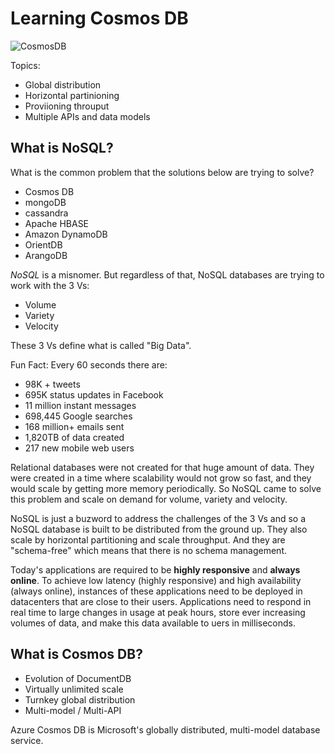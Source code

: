 # Learning Cosmos DB

![CosmosDB](https://chsakell.files.wordpress.com/2017/08/azure-cosmos-documentdb-06.png)

Topics:

* Global distribution
* Horizontal partinioning
* Proviioning throuput
* Multiple APIs and data models

## What is NoSQL?

What is the common problem that the solutions below are trying to solve?
* Cosmos DB
* mongoDB
* cassandra
* Apache HBASE
* Amazon DynamoDB
* OrientDB
* ArangoDB

*NoSQL* is a misnomer. But regardless of that, NoSQL databases are trying to work with the 3 Vs:

* Volume
* Variety
* Velocity

These 3 Vs define what is called "Big Data".

Fun Fact: Every 60 seconds there are:
* 98K + tweets
* 695K status updates in Facebook
* 11 million instant messages
* 698,445 Google searches
* 168 million+ emails sent
* 1,820TB of data created
* 217 new mobile web users

Relational databases were not created for that huge amount of data. They were created in a time where scalability would not grow so fast, and they would scale by getting more memory periodically. So NoSQL came to solve this problem and scale on demand for volume, variety and velocity. 

NoSQL is just a buzword to address the challenges of the 3 Vs and so a NoSQL database is built to be distributed from the ground up. They also scale by horizontal partitioning and scale throughput. And they are "schema-free" which means that there is no schema management. 

Today's applications are required to be **highly responsive** and **always online**. To achieve low latency (highly responsive) and high availability (always online), instances of these applications need to be deployed in datacenters that are close to their users. Applications need to respond in real time to large changes in usage at peak hours, store ever increasing volumes of data, and make this data available to uers in milliseconds.

## What is Cosmos DB?

* Evolution of DocumentDB
* Virtually unlimited scale
* Turnkey global distribution
* Multi-model / Multi-API

Azure Cosmos DB is Microsoft's globally distributed, multi-model database service.
